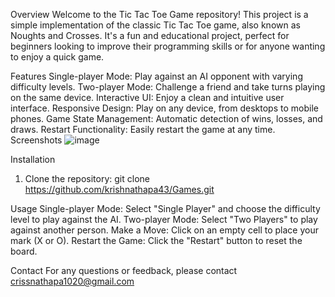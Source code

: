Overview
Welcome to the Tic Tac Toe Game repository! This project is a simple implementation of the classic Tic Tac Toe game, also known as Noughts and Crosses. It's a fun and educational project, perfect for beginners looking to improve their programming skills or for anyone wanting to enjoy a quick game.

Features
Single-player Mode: Play against an AI opponent with varying difficulty levels.
Two-player Mode: Challenge a friend and take turns playing on the same device.
Interactive UI: Enjoy a clean and intuitive user interface.
Responsive Design: Play on any device, from desktops to mobile phones.
Game State Management: Automatic detection of wins, losses, and draws.
Restart Functionality: Easily restart the game at any time.
Screenshots
![image](https://github.com/krishnathapa43/Games/assets/108916938/7ad0505c-f92f-4da3-b798-ea6f48922fa1)


Installation
1. Clone the repository:
git clone https://github.com/krishnathapa43/Games.git

Usage
Single-player Mode: Select "Single Player" and choose the difficulty level to play against the AI.
Two-player Mode: Select "Two Players" to play against another person.
Make a Move: Click on an empty cell to place your mark (X or O).
Restart the Game: Click the "Restart" button to reset the board.

Contact
For any questions or feedback, please contact crissnathapa1020@gmail.com
